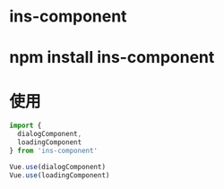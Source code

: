 # ins-component

# npm install ins-component

# 使用
```js
import {
  dialogComponent,
  loadingComponent
} from 'ins-component'

Vue.use(dialogComponent)
Vue.use(loadingComponent)
```
